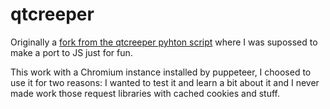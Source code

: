 # qtcreeper

Originally a [fork from the qtcreeper pyhton script](https://github.com/megustalafantabienfria/qtcreeper) where I was supossed to make a port to JS just for fun.

This work with a Chromium instance installed by puppeteer, I choosed to use it for two reasons: I wanted to test it and learn a bit about it and I never made work those request libraries with cached cookies and stuff.
